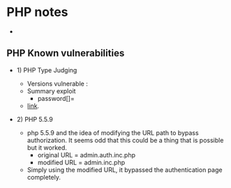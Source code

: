 # PHP notes

* 
## PHP Known vulnerabilities

* 1\) PHP Type Judging
  * Versions vulnerable : 
  * Summary exploit
    * password\[\]=
  * [link](https://www.owasp.org/images/6/6b/PHPMagicTricks-TypeJuggling.pdf).



* 2\) PHP 5.5.9
  * php 5.5.9 and the idea of modifying the URL path to bypass authorization. It seems odd that this could be a thing that is possible but it worked.
    * original URL = admin.auth.inc.php
    * modified URL = admin.inc.php
  * Simply using the modified URL, it bypassed the authentication page completely.

